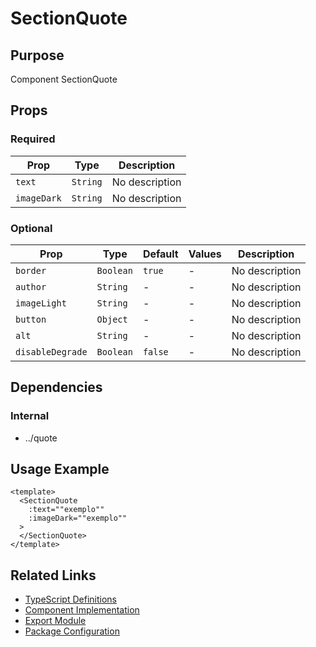 # SectionQuote

## Purpose

Component SectionQuote

## Props

### Required

| Prop        | Type     | Description    |
| ----------- | -------- | -------------- |
| `text`      | `String` | No description |
| `imageDark` | `String` | No description |

### Optional

| Prop             | Type      | Default | Values | Description    |
| ---------------- | --------- | ------- | ------ | -------------- |
| `border`         | `Boolean` | `true`  | -      | No description |
| `author`         | `String`  | -       | -      | No description |
| `imageLight`     | `String`  | -       | -      | No description |
| `button`         | `Object`  | -       | -      | No description |
| `alt`            | `String`  | -       | -      | No description |
| `disableDegrade` | `Boolean` | `false` | -      | No description |

## Dependencies

### Internal

- ../quote

## Usage Example

```vue
<template>
  <SectionQuote
    :text=""exemplo""
    :imageDark=""exemplo""
  >
  </SectionQuote>
</template>
```

## Related Links

- [TypeScript Definitions](./SectionQuote.d.ts)
- [Component Implementation](./SectionQuote.vue)
- [Export Module](./sectionquote.js)
- [Package Configuration](./package.json)
